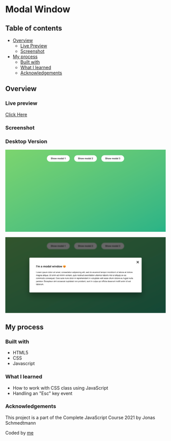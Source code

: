 # Modal Window

## Table of contents

- [Overview](#overview)
  - [Live Preview](#Live-preview)
  - [Screenshot](#screenshot)
- [My process](#my-process)
  - [Built with](#built-with)
  - [What I learned](#what-i-learned)
  - [Acknowledgements](#acknowledgements)

## Overview

### Live preview

[Click Here](https://bhornbhaya.github.io/modal-window/)

### Screenshot

### Desktop Version

![Screenshot](img/screenshot1.png)

![Screenshot](img/screenshot2.png)

## My process

### Built with

- HTML5
- CSS
- Javascript

### What I learned

- How to work with CSS class using JavaScript
- Handling an "Esc" key event

### Acknowledgements

This project is a part of the Complete JavaScript Course 2021 by Jonas Schmedtmann

Coded by [me](https://www.linkedin.com/in/bhornbhaya/)
